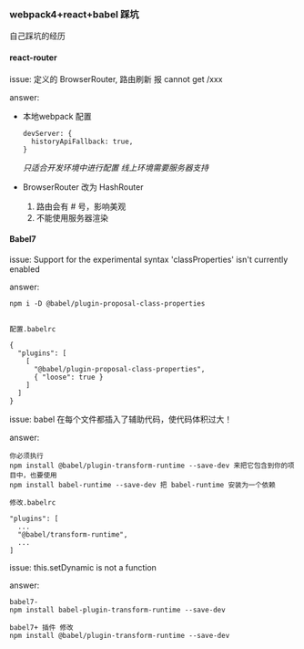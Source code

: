 ### webpack4+react+babel 踩坑
自己踩坑的经历 

#### react-router

issue: 定义的 BrowserRouter, 路由刷新 报 cannot get /xxx

answer:  
* 本地webpack 配置 
  ``` 
  devServer: {
    historyApiFallback: true,
  }
  ```
  *只适合开发环境中进行配置*
  *线上环境需要服务器支持*

* BrowserRouter 改为 HashRouter   
  1. 路由会有 # 号，影响美观
  2. 不能使用服务器渲染

#### Babel7

issue: Support for the experimental syntax 'classProperties' isn't currently enabled 

answer: 

```
npm i -D @babel/plugin-proposal-class-properties


配置.babelrc 

{ 
  "plugins": [ 
    [
      "@babel/plugin-proposal-class-properties", 
      { "loose": true }
    ] 
  ] 
}   

```

issue: babel 在每个文件都插入了辅助代码，使代码体积过大！

answer: 
```
你必须执行 
npm install @babel/plugin-transform-runtime --save-dev 来把它包含到你的项目中，也要使用 
npm install babel-runtime --save-dev 把 babel-runtime 安装为一个依赖

修改.babelrc

"plugins": [
  ...
  "@babel/transform-runtime",
  ...
]
```

issue: this.setDynamic is not a function

answer: 
```
babel7-
npm install babel-plugin-transform-runtime --save-dev

babel7+ 插件 修改
npm install @babel/plugin-transform-runtime --save-dev
```